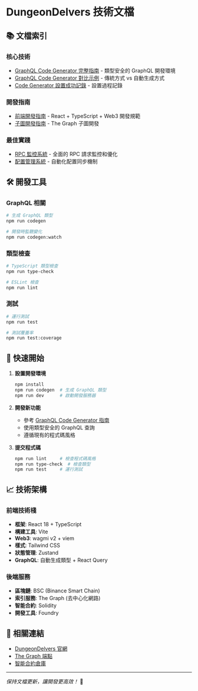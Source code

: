 # DungeonDelvers 技術文檔

## 📚 文檔索引

### 核心技術
- [GraphQL Code Generator 完整指南](./GraphQL-CodeGenerator-Guide.md) - 類型安全的 GraphQL 開發環境
- [GraphQL Code Generator 對比示例](./graphql-codegen-comparison.md) - 傳統方式 vs 自動生成方式
- [Code Generator 設置成功記錄](./codegen-setup-success.md) - 設置過程記錄

### 開發指南
- [前端開發指南](../CLAUDE.md) - React + TypeScript + Web3 開發規範
- [子圖開發指南](../DDgraphql/dungeon-delvers/CLAUDE.md) - The Graph 子圖開發

### 最佳實踐
- [RPC 監控系統](../CLAUDE.md#rpc-監控系統) - 全面的 RPC 請求監控和優化
- [配置管理系統](../CLAUDE.md#-配置管理系統) - 自動化配置同步機制

## 🛠 開發工具

### GraphQL 相關
```bash
# 生成 GraphQL 類型
npm run codegen

# 開發時監聽變化
npm run codegen:watch
```

### 類型檢查
```bash
# TypeScript 類型檢查
npm run type-check

# ESLint 檢查
npm run lint
```

### 測試
```bash
# 運行測試
npm run test

# 測試覆蓋率
npm run test:coverage
```

## 🎯 快速開始

1. **設置開發環境**
   ```bash
   npm install
   npm run codegen  # 生成 GraphQL 類型
   npm run dev      # 啟動開發服務器
   ```

2. **開發新功能**
   - 參考 [GraphQL Code Generator 指南](./GraphQL-CodeGenerator-Guide.md)
   - 使用類型安全的 GraphQL 查詢
   - 遵循現有的程式碼風格

3. **提交程式碼**
   ```bash
   npm run lint     # 檢查程式碼風格
   npm run type-check  # 檢查類型
   npm run test     # 運行測試
   ```

## 📈 技術架構

### 前端技術棧
- **框架**: React 18 + TypeScript
- **構建工具**: Vite
- **Web3**: wagmi v2 + viem
- **樣式**: Tailwind CSS
- **狀態管理**: Zustand
- **GraphQL**: 自動生成類型 + React Query

### 後端服務
- **區塊鏈**: BSC (Binance Smart Chain)
- **索引服務**: The Graph (去中心化網路)
- **智能合約**: Solidity
- **開發工具**: Foundry

## 🔗 相關連結

- [DungeonDelvers 官網](https://dungeondelvers.xyz)
- [The Graph 端點](https://gateway.thegraph.com/api/f6c1aba78203cfdf0cc732eafe677bdd/subgraphs/id/Hmwr7XYgzVzsUb9dw95gSGJ1Vof6qYypuvCxynzinCjs)
- [智能合約倉庫](../../DungeonDelversContracts/)

---

*保持文檔更新，讓開發更高效！* 🚀